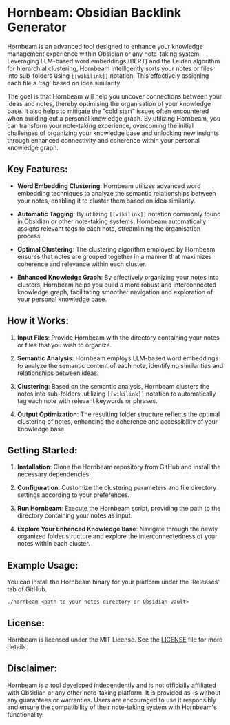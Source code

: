 # Hornbeam: Obsidian Backlink Generator

Hornbeam is an advanced tool designed to enhance your knowledge management experience within Obsidian or any note-taking system. Leveraging LLM-based word embeddings (BERT) and the Leiden algorithm for hierarchial clustering, Hornbeam intelligently sorts your notes or files into sub-folders using `[[wikilink]]` notation. This effectively assigning each file a 'tag' based on idea similarity. 

The goal is that Hornbeam will help you uncover connections between your ideas and notes, thereby optimising the organisation of your knowledge base. It also helps to mitigate the "cold start" issues often encountered when building out a personal knowledge graph. By utilizing Hornbeam, you can transform your note-taking experience, overcoming the initial challenges of organizing your knowledge base and unlocking new insights through enhanced connectivity and coherence within your personal knowledge graph.

## Key Features:

- **Word Embedding Clustering**: Hornbeam utilizes advanced word embedding techniques to analyze the semantic relationships between your notes, enabling it to cluster them based on idea similarity.

- **Automatic Tagging**: By utilizing `[[wikilink]]` notation commonly found in Obsidian or other note-taking systems, Hornbeam automatically assigns relevant tags to each note, streamlining the organisation process.

- **Optimal Clustering**: The clustering algorithm employed by Hornbeam ensures that notes are grouped together in a manner that maximizes coherence and relevance within each cluster.

- **Enhanced Knowledge Graph**: By effectively organizing your notes into clusters, Hornbeam helps you build a more robust and interconnected knowledge graph, facilitating smoother navigation and exploration of your personal knowledge base.

## How it Works:

1. **Input Files**: Provide Hornbeam with the directory containing your notes or files that you wish to organize.

2. **Semantic Analysis**: Hornbeam employs LLM-based word embeddings to analyze the semantic content of each note, identifying similarities and relationships between ideas.

3. **Clustering**: Based on the semantic analysis, Hornbeam clusters the notes into sub-folders, utilizing `[[wikilink]]` notation to automatically tag each note with relevant keywords or phrases.

4. **Output Optimization**: The resulting folder structure reflects the optimal clustering of notes, enhancing the coherence and accessibility of your knowledge base.

## Getting Started:

1. **Installation**: Clone the Hornbeam repository from GitHub and install the necessary dependencies.

2. **Configuration**: Customize the clustering parameters and file directory settings according to your preferences.

3. **Run Hornbeam**: Execute the Hornbeam script, providing the path to the directory containing your notes as input.

4. **Explore Your Enhanced Knowledge Base**: Navigate through the newly organized folder structure and explore the interconnectedness of your notes within each cluster.

## Example Usage:

You can install the Hornbeam binary for your platform under the 'Releases' tab of GitHub.

```
./hornbeam <path to your notes directory or Obsidian vault>
```

## License:

Hornbeam is licensed under the MIT License. See the [LICENSE](LICENSE) file for more details.

## Disclaimer:

Hornbeam is a tool developed independently and is not officially affiliated with Obsidian or any other note-taking platform. It is provided as-is without any guarantees or warranties. Users are encouraged to use it responsibly and ensure the compatibility of their note-taking system with Hornbeam's functionality.
